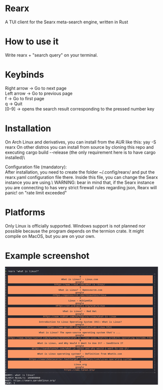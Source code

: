 # Rearx
A TUI client for the Searx meta-search engine, written in Rust

# How to use it
Write rearx + "search query" on your terminal.

# Keybinds
Right arrow -> Go to next page\
Left arrow -> Go to previous page\
f -> Go to first page\
q -> Quit\
[0-9] -> opens the search result corresponding to the pressed number key


# Installation
On Arch Linux and derivatives, you can install from the AUR like this: yay -S rearx
On other distros you can install from source by cloning this repo and executing cargo build --release (the only requirement here is to have cargo installed)\

Configuration file (mandatory):\
After installation, you need to create the folder ~/.config/rearx/ and put the rearx.yaml configuration file there. Inside this file, you can change the Searx instance you are using.\ 
WARNING: bear in mind that, if the Searx instance you are connecting to has very strict firewall rules regarding json, Rearx will panic! on "rate limit exceeded"

# Platforms
Only Linux is officially supported. Windows support is not planned nor possible because the program depends on the termion crate. It might compile on MacOS, but you are on your own.

# Example screenshot

![alt text](https://github.com/garak92/rearx/blob/3f9b80ce2da33f106a4a1788b510ae9b4064c54c/example.png)
